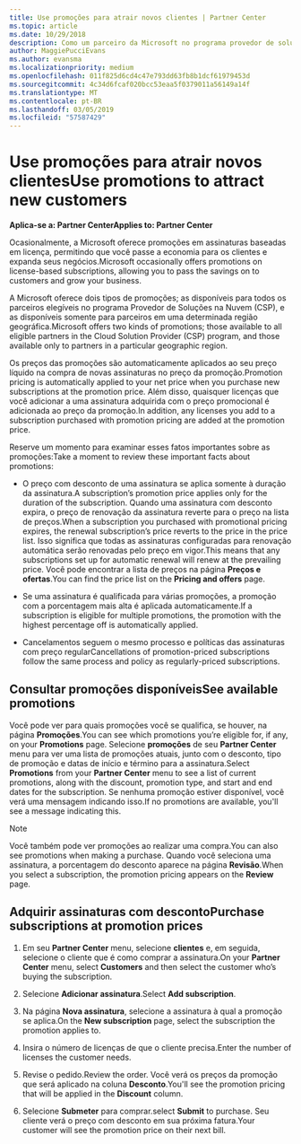 ```yaml
---
title: Use promoções para atrair novos clientes | Partner Center
ms.topic: article
ms.date: 10/29/2018
description: Como um parceiro da Microsoft no programa provedor de soluções na nuvem, você pode adquirir assinaturas no preço da promoção e repassar a economia para seus clientes.
author: MaggiePucciEvans
ms.author: evansma
ms.localizationpriority: medium
ms.openlocfilehash: 011f825d6cd4c47e793dd63fb8b1dcf61979453d
ms.sourcegitcommit: 4c34d6fcaf020bcc53eaa5f0379011a56149a14f
ms.translationtype: MT
ms.contentlocale: pt-BR
ms.lasthandoff: 03/05/2019
ms.locfileid: "57587429"
---
```

# <a name="use-promotions-to-attract-new-customers"></a><span data-ttu-id="8a3f0-103">Use promoções para atrair novos clientes</span><span class="sxs-lookup"><span data-stu-id="8a3f0-103">Use promotions to attract new customers</span></span>  

<span data-ttu-id="8a3f0-104">**Aplica-se a: Partner Center**</span><span class="sxs-lookup"><span data-stu-id="8a3f0-104">**Applies to: Partner Center**</span></span>

<!--[FWLink: https://go.microsoft.com/fwlink/?linkid=852469]-->

<span data-ttu-id="8a3f0-105">Ocasionalmente, a Microsoft oferece promoções em assinaturas baseadas em licença, permitindo que você passe a economia para os clientes e expanda seus negócios.</span><span class="sxs-lookup"><span data-stu-id="8a3f0-105">Microsoft occasionally offers promotions on license-based subscriptions, allowing you to pass the savings on to customers and grow your business.</span></span> 

<span data-ttu-id="8a3f0-106">A Microsoft oferece dois tipos de promoções; as disponíveis para todos os parceiros elegíveis no programa Provedor de Soluções na Nuvem (CSP), e as disponíveis somente para parceiros em uma determinada região geográfica.</span><span class="sxs-lookup"><span data-stu-id="8a3f0-106">Microsoft offers two kinds of promotions; those available to all eligible partners in the Cloud Solution Provider (CSP) program, and those available only to partners in a particular geographic region.</span></span>

<span data-ttu-id="8a3f0-107">Os preços das promoções são automaticamente aplicados ao seu preço líquido na compra de novas assinaturas no preço da promoção.</span><span class="sxs-lookup"><span data-stu-id="8a3f0-107">Promotion pricing is automatically applied to your net price when you purchase new subscriptions at the promotion price.</span></span> <span data-ttu-id="8a3f0-108">Além disso, quaisquer licenças que você adicionar a uma assinatura adquirida com o preço promocional é adicionada ao preço da promoção.</span><span class="sxs-lookup"><span data-stu-id="8a3f0-108">In addition, any licenses you add to a subscription purchased with promotion pricing are added at the promotion price.</span></span> 

<span data-ttu-id="8a3f0-109">Reserve um momento para examinar esses fatos importantes sobre as promoções:</span><span class="sxs-lookup"><span data-stu-id="8a3f0-109">Take a moment to review these important facts about promotions:</span></span>

-   <span data-ttu-id="8a3f0-110">O preço com desconto de uma assinatura se aplica somente à duração da assinatura.</span><span class="sxs-lookup"><span data-stu-id="8a3f0-110">A subscription’s promotion price applies only for the duration of the subscription.</span></span> <span data-ttu-id="8a3f0-111">Quando uma assinatura com desconto expira, o preço de renovação da assinatura reverte para o preço na lista de preços.</span><span class="sxs-lookup"><span data-stu-id="8a3f0-111">When a subscription you purchased with promotional pricing expires, the renewal subscription’s price reverts to the price in the price list.</span></span> <span data-ttu-id="8a3f0-112">Isso significa que todas as assinaturas configuradas para renovação automática serão renovadas pelo preço em vigor.</span><span class="sxs-lookup"><span data-stu-id="8a3f0-112">This means that any subscriptions set up for automatic renewal will renew at the prevailing price.</span></span> <span data-ttu-id="8a3f0-113">Você pode encontrar a lista de preços na página **Preços e ofertas**.</span><span class="sxs-lookup"><span data-stu-id="8a3f0-113">You can find the price list on the **Pricing and offers** page.</span></span> 

-   <span data-ttu-id="8a3f0-114">Se uma assinatura é qualificada para várias promoções, a promoção com a porcentagem mais alta é aplicada automaticamente.</span><span class="sxs-lookup"><span data-stu-id="8a3f0-114">If a subscription is eligible for multiple promotions, the promotion with the highest percentage off is automatically applied.</span></span>

-   <span data-ttu-id="8a3f0-115">Cancelamentos seguem o mesmo processo e políticas das assinaturas com preço regular</span><span class="sxs-lookup"><span data-stu-id="8a3f0-115">Cancellations of promotion-priced subscriptions follow the same process and policy as regularly-priced subscriptions.</span></span>

## <a name="see-available-promotions"></a><span data-ttu-id="8a3f0-116">Consultar promoções disponíveis</span><span class="sxs-lookup"><span data-stu-id="8a3f0-116">See available promotions</span></span>

<span data-ttu-id="8a3f0-117">Você pode ver para quais promoções você se qualifica, se houver, na página **Promoções**.</span><span class="sxs-lookup"><span data-stu-id="8a3f0-117">You can see which promotions you’re eligible for, if any, on your **Promotions** page.</span></span> <span data-ttu-id="8a3f0-118">Selecione **promoções** de seu **Partner Center** menu para ver uma lista de promoções atuais, junto com o desconto, tipo de promoção e datas de início e término para a assinatura.</span><span class="sxs-lookup"><span data-stu-id="8a3f0-118">Select **Promotions** from your **Partner Center** menu to see a list of current promotions, along with the discount, promotion type, and start and end dates for the subscription.</span></span> <span data-ttu-id="8a3f0-119">Se nenhuma promoção estiver disponível, você verá uma mensagem indicando isso.</span><span class="sxs-lookup"><span data-stu-id="8a3f0-119">If no promotions are available, you'll see a message indicating this.</span></span> 

> [!NOTE]  
> <span data-ttu-id="8a3f0-120">Você também pode ver promoções ao realizar uma compra.</span><span class="sxs-lookup"><span data-stu-id="8a3f0-120">You can also see promotions when making a purchase.</span></span> <span data-ttu-id="8a3f0-121">Quando você seleciona uma assinatura, a porcentagem do desconto aparece na página **Revisão**.</span><span class="sxs-lookup"><span data-stu-id="8a3f0-121">When you select a subscription, the promotion pricing appears on the **Review** page.</span></span>

## <a name="purchase-subscriptions-at-promotion-prices"></a><span data-ttu-id="8a3f0-122">Adquirir assinaturas com desconto</span><span class="sxs-lookup"><span data-stu-id="8a3f0-122">Purchase subscriptions at promotion prices</span></span>

1. <span data-ttu-id="8a3f0-123">Em seu **Partner Center** menu, selecione **clientes** e, em seguida, selecione o cliente que é como comprar a assinatura.</span><span class="sxs-lookup"><span data-stu-id="8a3f0-123">On your **Partner Center** menu, select **Customers** and then select the customer who’s buying the subscription.</span></span> 

2. <span data-ttu-id="8a3f0-124">Selecione **Adicionar assinatura**.</span><span class="sxs-lookup"><span data-stu-id="8a3f0-124">Select **Add subscription**.</span></span>

3. <span data-ttu-id="8a3f0-125">Na página **Nova assinatura**, selecione a assinatura à qual a promoção se aplica.</span><span class="sxs-lookup"><span data-stu-id="8a3f0-125">On the **New subscription** page, select the subscription the promotion applies to.</span></span>

4. <span data-ttu-id="8a3f0-126">Insira o número de licenças de que o cliente precisa.</span><span class="sxs-lookup"><span data-stu-id="8a3f0-126">Enter the number of licenses the customer needs.</span></span> 

5. <span data-ttu-id="8a3f0-127">Revise o pedido.</span><span class="sxs-lookup"><span data-stu-id="8a3f0-127">Review the order.</span></span> <span data-ttu-id="8a3f0-128">Você verá os preços da promoção que será aplicado na coluna **Desconto**.</span><span class="sxs-lookup"><span data-stu-id="8a3f0-128">You'll see the promotion pricing that will be applied in the **Discount** column.</span></span>  

6.  <span data-ttu-id="8a3f0-129">Selecione **Submeter** para comprar.</span><span class="sxs-lookup"><span data-stu-id="8a3f0-129">select **Submit** to purchase.</span></span> <span data-ttu-id="8a3f0-130">Seu cliente verá o preço com desconto em sua próxima fatura.</span><span class="sxs-lookup"><span data-stu-id="8a3f0-130">Your customer will see the promotion price on their next bill.</span></span>  



